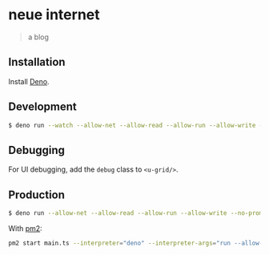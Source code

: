 # neue internet

> a blog



## Installation

Install [Deno](https://deno.land/#installation "link to Deno installation reference").

## Development

```sh
$ deno run --watch --allow-net --allow-read --allow-run --allow-write --no-prompt main.ts
```

## Debugging

For UI debugging, add the `debug` class to `<u-grid/>`.

## Production

```sh
$ deno run --allow-net --allow-read --allow-run --allow-write --no-prompt main.ts --production
```

With [pm2](https://pm2.keymetrics.io/ "process manager for Node.js"):

```sh
pm2 start main.ts --interpreter="deno" --interpreter-args="run --allow-net --allow-read --allow-run --allow-write --no-prompt" --name "blog" -- start --production
```
